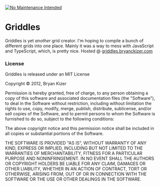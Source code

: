 [![No Maintenance Intended](https://img.shields.io/badge/No%20Maintenance%20Intended-x-red.svg?style=flat-square&longCache=true)](http://unmaintained.tech/)

# Griddles

Griddles is yet _another_ grid creator. I'm hoping to compile a bunch of different grids into one place. Mainly it was a way to mess with JavaScript and TypeScript, which, is pretty nice. Hosted @ [griddles.bryanckizer.com](http://griddles.bryanckizer.com/)

### License
Griddles is released under an MIT  License

Copyright &copy; 2012, Bryan Kizer

Permission is hereby granted, free of charge, to any person obtaining a 
copy of this software and associated documentation files (the 
"Software"), to deal in the Software without restriction, including 
without limitation the rights to use, copy, modify, merge, publish, 
distribute, sublicense, and/or sell copies of the Software, and to 
permit persons to whom the Software is furnished to do so, subject to 
the following conditions: 

The above copyright notice and this permission notice shall be included 
in all copies or substantial portions of the Software. 

THE SOFTWARE IS PROVIDED "AS IS", WITHOUT WARRANTY OF ANY KIND, EXPRESS 
OR IMPLIED, INCLUDING BUT NOT LIMITED TO THE WARRANTIES OF 
MERCHANTABILITY, FITNESS FOR A PARTICULAR PURPOSE AND NONINFRINGEMENT. 
IN NO EVENT SHALL THE AUTHORS OR COPYRIGHT HOLDERS BE LIABLE FOR ANY 
CLAIM, DAMAGES OR OTHER LIABILITY, WHETHER IN AN ACTION OF CONTRACT, 
TORT OR OTHERWISE, ARISING FROM, OUT OF OR IN CONNECTION WITH THE 
SOFTWARE OR THE USE OR OTHER DEALINGS IN THE SOFTWARE. 

